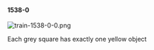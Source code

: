 #### 1538-0
![train-1538-0-0.png](https://github.com/lil-lab/nlvr/raw/master/nlvr/train/images/18/train-1538-0-0.png "train-1538-0-0.png")

Each grey square has exactly one yellow object